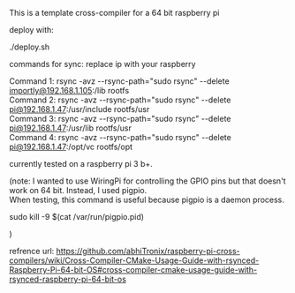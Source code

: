 This is a template cross-compiler for a 64 bit raspberry pi  

deploy with:  

./deploy.sh  

commands for sync: replace ip with your raspberry  

Command 1: rsync -avz --rsync-path="sudo rsync" --delete importly@192.168.1.105:/lib rootfs  
Command 2: rsync -avz --rsync-path="sudo rsync" --delete pi@192.168.1.47:/usr/include rootfs/usr  
Command 3: rsync -avz --rsync-path="sudo rsync" --delete pi@192.168.1.47:/usr/lib rootfs/usr  
Command 4: rsync -avz --rsync-path="sudo rsync" --delete pi@192.168.1.47:/opt/vc rootfs/opt  

currently tested on a raspberry pi 3 b+.  

(note: I wanted to use WiringPi for controlling the GPIO pins but that doesn't work on 64 bit. Instead, I used pigpio.   
When testing, this command is useful because pigpio is a daemon process.   

sudo kill -9 $(cat /var/run/pigpio.pid)  

)  

refrence url: https://github.com/abhiTronix/raspberry-pi-cross-compilers/wiki/Cross-Compiler-CMake-Usage-Guide-with-rsynced-Raspberry-Pi-64-bit-OS#cross-compiler-cmake-usage-guide-with-rsynced-raspberry-pi-64-bit-os 
